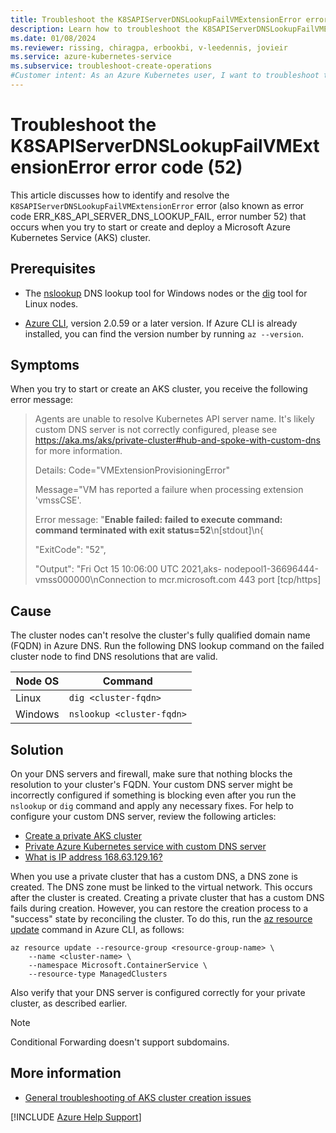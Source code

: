 ```yaml
---
title: Troubleshoot the K8SAPIServerDNSLookupFailVMExtensionError error code (52)
description: Learn how to troubleshoot the K8SAPIServerDNSLookupFailVMExtensionError error (52) when you try to start or create and deploy an Azure Kubernetes Service (AKS) cluster.
ms.date: 01/08/2024
ms.reviewer: rissing, chiragpa, erbookbi, v-leedennis, jovieir
ms.service: azure-kubernetes-service
ms.subservice: troubleshoot-create-operations
#Customer intent: As an Azure Kubernetes user, I want to troubleshoot the K8SAPIServerDNSLookupFailVMExtensionError error code (or error code ERR_K8S_API_SERVER_DNS_LOOKUP_FAIL, error number 52) so that I can successfully start or create and deploy an Azure Kubernetes Service (AKS) cluster.
---
```

# Troubleshoot the K8SAPIServerDNSLookupFailVMExtensionError error code (52)

This article discusses how to identify and resolve the `K8SAPIServerDNSLookupFailVMExtensionError` error (also known as error code ERR_K8S_API_SERVER_DNS_LOOKUP_FAIL, error number 52) that occurs when you try to start or create and deploy a Microsoft Azure Kubernetes Service (AKS) cluster.

## Prerequisites

- The [nslookup](/windows-server/administration/windows-commands/nslookup) DNS lookup tool for Windows nodes or the [dig](https://linuxize.com/post/how-to-use-dig-command-to-query-dns-in-linux/) tool for Linux nodes.

- [Azure CLI](/cli/azure/install-azure-cli), version 2.0.59 or a later version. If Azure CLI is already installed, you can find the version number by running `az --version`.

## Symptoms

When you try to start or create an AKS cluster, you receive the following error message:

> Agents are unable to resolve Kubernetes API server name. It's likely custom DNS server is not correctly configured, please see <https://aka.ms/aks/private-cluster#hub-and-spoke-with-custom-dns> for more information.
>
> Details: Code="VMExtensionProvisioningError"
>
> Message="VM has reported a failure when processing extension 'vmssCSE'.
>
> Error message: "**Enable failed: failed to execute command: command terminated with exit status=52**\n[stdout]\n{
>
> "ExitCode": "52",
>
> "Output": "Fri Oct 15 10:06:00 UTC 2021,aks- nodepool1-36696444-vmss000000\\nConnection to mcr.microsoft.com 443 port [tcp/https]

## Cause

The cluster nodes can't resolve the cluster's fully qualified domain name (FQDN) in Azure DNS. Run the following DNS lookup command on the failed cluster node to find DNS resolutions that are valid.

| Node OS | Command                   |
| ------- | ------------------------- |
| Linux   | `dig <cluster-fqdn>`      |
| Windows | `nslookup <cluster-fqdn>` |

## Solution

On your DNS servers and firewall, make sure that nothing blocks the resolution to your cluster's FQDN. Your custom DNS server might be incorrectly configured if something is blocking even after you run the `nslookup` or `dig` command and apply any necessary fixes. For help to configure your custom DNS server, review the following articles:

- [Create a private AKS cluster](/azure/aks/private-clusters)
- [Private Azure Kubernetes service with custom DNS server](https://github.com/Azure/terraform/tree/00d15e09c54f25fb6387330c36aa4366122c5aaa/quickstart/301-aks-private-cluster)
- [What is IP address 168.63.129.16?](/azure/virtual-network/what-is-ip-address-168-63-129-16)

When you use a private cluster that has a custom DNS, a DNS zone is created. The DNS zone must be linked to the virtual network. This occurs after the cluster is created. Creating a private cluster that has a custom DNS fails during creation. However, you can restore the creation process to a "success" state by reconciling the cluster. To do this, run the [az resource update](/cli/azure/resource#az-resource-update) command in Azure CLI, as follows:

```azurecli-interactive
az resource update --resource-group <resource-group-name> \
    --name <cluster-name> \
    --namespace Microsoft.ContainerService \
    --resource-type ManagedClusters
```

Also verify that your DNS server is configured correctly for your private cluster, as described earlier.

> [!NOTE]
> Conditional Forwarding doesn't support subdomains.

## More information

- [General troubleshooting of AKS cluster creation issues](troubleshoot-aks-cluster-creation-issues.md)

[!INCLUDE [Azure Help Support](../../includes/azure-help-support.md)]
